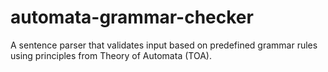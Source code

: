 # automata-grammar-checker
A sentence parser that validates input based on predefined grammar rules using principles from Theory of Automata (TOA).
